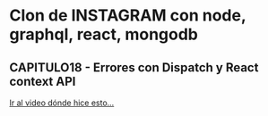 # Clon de INSTAGRAM con node, graphql, react, mongodb

## CAPITULO18 - Errores con Dispatch y React context API

[Ir al video dónde hice esto...](https://youtu.be/2G-6bkm-QUc)
